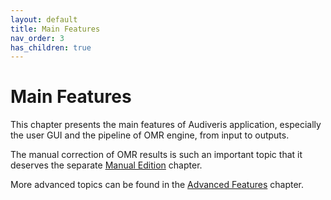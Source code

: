 ```yaml
---
layout: default
title: Main Features
nav_order: 3
has_children: true
---
```

# Main Features

This chapter presents the main features of Audiveris application, especially the user GUI and the
pipeline of OMR engine, from input to outputs.

The manual correction of OMR results is such an important topic that it deserves the separate
[Manual Edition](../edition) chapter.

More advanced topics can be found in the [Advanced Features](../advanced) chapter.
